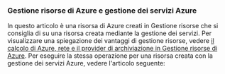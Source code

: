 ### <a name="azure-resource-manager-and-azure-service-management"></a>Gestione risorse di Azure e gestione dei servizi Azure
 
In questo articolo è una risorsa di Azure creati in Gestione risorse che si consiglia di su una risorsa creata mediante la gestione dei servizi. Per visualizzare una spiegazione dei vantaggi di gestione risorse, vedere [il calcolo di Azure, rete e il provider di archiviazione in Gestione risorse di Azure](../articles/virtual-machines/virtual-machines-windows-compare-deployment-models.md). Per eseguire la stessa operazione per una risorsa creata con la gestione dei servizi Azure, vedere l'articolo seguente:
